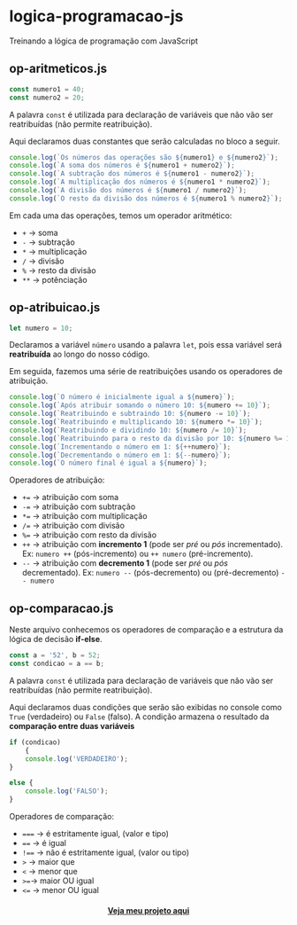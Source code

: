 # logica-programacao-js

Treinando a lógica de programação com JavaScript

## op-aritmeticos.js

```js
const numero1 = 40;
const numero2 = 20;
```

A palavra `const` é utilizada para declaração de variáveis que não vão ser reatribuídas (não permite reatribuição).

Aqui declaramos duas constantes que serão calculadas no bloco a seguir.

~~~js
console.log(`Os números das operações são ${numero1} e ${numero2}`);
console.log(`A soma dos números é ${numero1 + numero2}`);
console.log(`A subtração dos números é ${numero1 - numero2}`);
console.log(`A multiplicação dos números é ${numero1 * numero2}`);
console.log(`A divisão dos números é ${numero1 / numero2}`);
console.log(`O resto da divisão dos números é ${numero1 % numero2}`);
~~~

Em cada uma das operações, temos um operador aritmético:

* `+` -> soma
* `-` -> subtração
* `*` -> multiplicação
* `/` -> divisão
* `%` -> resto da divisão
* `**` -> potênciação

## op-atribuicao.js

~~~js
let numero = 10;
~~~

Declaramos a variável `número` usando a palavra `let`, pois essa variável será **reatribuída** ao longo do nosso código.

Em seguida, fazemos uma série de reatribuições usando os operadores de atribuição.

~~~js
console.log(`O número é inicialmente igual a ${numero}`);
console.log(`Após atribuir somando o número 10: ${numero += 10}`);
console.log(`Reatribuindo e subtraindo 10: ${numero -= 10}`);
console.log(`Reatribuindo e multiplicando 10: ${numero *= 10}`);
console.log(`Reatribuindo e dividindo 10: ${numero /= 10}`);
console.log(`Reatribuindo para o resto da divisão por 10: ${numero %= 10}`);
console.log(`Incrementando o número em 1: ${++numero}`);
console.log(`Decrementando o número em 1: ${--numero}`);
console.log(`O número final é igual a ${numero}`);
~~~

Operadores de atribuição:

* `+=` -> atribuição com soma
* `-=` -> atribuição com subtração
* `*=` -> atribuição com multiplicação
* `/=` -> atribuição com divisão
* `%=` -> atribuição com resto da divisão
* `++` -> atribuição com **incremento 1** (pode ser *pré* ou *pós* incrementado). Ex: `numero ++` (pós-incremento) ou `++ numero` (pré-incremento).
* `--` -> atribuição com **decremento 1** (pode ser *pré* ou *pós* decrementado). Ex: `numero --` (pós-decremento) ou (pré-decremento) `-- numero`

## op-comparacao.js

Neste arquivo conhecemos os operadores de comparação e a estrutura da lógica de decisão **if-else**.

~~~js
const a = '52', b = 52;
const condicao = a == b;
~~~

A palavra `const` é utilizada para declaração de variáveis que não vão ser reatribuídas (não permite reatribuição).

Aqui declaramos duas condições que serão são exibidas no console como `True` (verdadeiro) ou `False` (falso). A condição armazena o resultado da **comparação entre duas variáveis**

~~~js
if (condicao)
    {
    console.log('VERDADEIRO');
}

else {
    console.log('FALSO');
}
~~~

Operadores de comparação:

* `===` -> é estritamente igual, (valor e tipo)
* `==` -> é igual
* `!==` -> não é estritamente igual, (valor ou tipo)
* `>` -> maior que
* `<` -> menor que
* `>=`-> maior OU igual
* `<=` -> menor OU igual

<h4 align="center"><a href="https://guilhermeaalves.github.io/logica-programacao-js/">Veja meu projeto aqui</a></h4>
